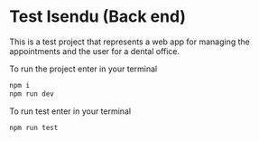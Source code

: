 # Test Isendu (Back end)

This is a test project that represents a web app for managing the appointments and the user for a dental office.

To run the project enter in your terminal

```sh
npm i
npm run dev
```

To run test enter in your terminal
```sh
npm run test
```
